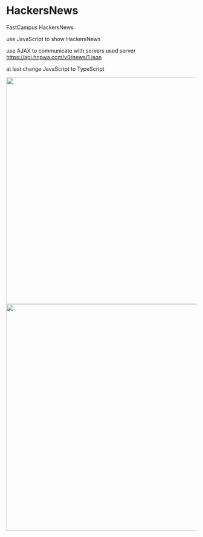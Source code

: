 # HackersNews
FastCampus HackersNews

use JavaScript to show HackersNews

use AJAX to communicate with servers
used server
https://api.hnpwa.com/v0/news/1.json

at last change JavaScript to TypeScript



<img src="https://user-images.githubusercontent.com/52124805/127266990-6169cabd-d222-42f4-aac5-f1ee80896dc5.png" width="600" height="600" />



<img src="https://user-images.githubusercontent.com/52124805/127267625-0c932b10-9f74-4193-abf9-a6578c5f21a6.png" width="600" height="600" />


